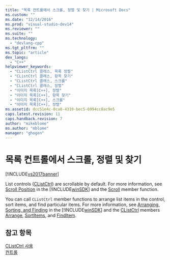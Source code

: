 ```yaml
---
title: "목록 컨트롤에서 스크롤, 정렬 및 찾기 | Microsoft Docs"
ms.custom: ""
ms.date: "12/14/2016"
ms.prod: "visual-studio-dev14"
ms.reviewer: ""
ms.suite: ""
ms.technology: 
  - "devlang-cpp"
ms.tgt_pltfrm: ""
ms.topic: "article"
dev_langs: 
  - "C++"
helpviewer_keywords: 
  - "CListCtrl 클래스, 목록 정렬"
  - "CListCtrl 클래스, 항목 찾기"
  - "CListCtrl 클래스, 스크롤"
  - "CListCtrl 클래스, 정렬"
  - "이미지 목록[C++], 정렬"
  - "이미지 목록[C++], 항목 찾기"
  - "이미지 목록[C++], 스크롤"
  - "이미지 목록[C++], 정렬"
ms.assetid: dcc51e4c-0ca8-4319-bec5-6994cc8ac9e5
caps.latest.revision: 11
caps.handback.revision: 7
author: "mikeblome"
ms.author: "mblome"
manager: "ghogen"
---
```

# 목록 컨트롤에서 스크롤, 정렬 및 찾기
[!INCLUDE[vs2017banner](../assembler/inline/includes/vs2017banner.md)]

List controls \([CListCtrl](../mfc/reference/clistctrl-class.md)\) are scrollable by default.  For more information, see [Scroll Position](http://msdn.microsoft.com/library/windows/desktop/bb774736) in the [!INCLUDE[winSDK](../atl/includes/winsdk_md.md)] and the [Scroll](../Topic/CListCtrl::Scroll.md) member function.  
  
 You can call `CListCtrl` member functions to arrange list items in the control, sort items, and find particular items.  For more information, see [Arranging, Sorting, and Finding](http://msdn.microsoft.com/library/windows/desktop/bb774736) in the [!INCLUDE[winSDK](../atl/includes/winsdk_md.md)] and the [CListCtrl](../mfc/reference/clistctrl-class.md) members [Arrange](../Topic/CListCtrl::Arrange.md), [SortItems](../Topic/CListCtrl::SortItems.md), and [FindItem](../Topic/CListCtrl::FindItem.md).  
  
## 참고 항목  
 [CListCtrl 사용](../mfc/using-clistctrl.md)   
 [컨트롤](../mfc/controls-mfc.md)